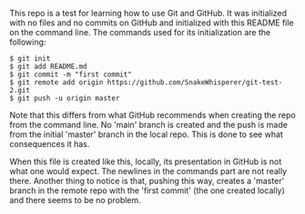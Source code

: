This repo is a test for learning how to use Git and GitHub. It was initialized with no files and no commits on GitHub and initialized with this README file on the command line.
The commands used for its initialization are the following:

```
$ git init
$ git add README.md
$ git commit -m "first commit"
$ git remote add origin https://github.com/SnakeWhisperer/git-test-2.git
$ git push -u origin master
```

Note that this differs from what GitHub recommends when creating the repo from the command line. No 'main' branch is created and the push is made from the initial 'master' branch in the local repo.
This is done to see what consequences it has.

When this file is created like this, locally, its presentation in GitHub is not what one would expect. The newlines in the commands part are not really there.
Another thing to notice is that, pushing this way, creates a 'master' branch in the remote repo with the 'first commit' (the one created locally) and there seems to be no problem.
